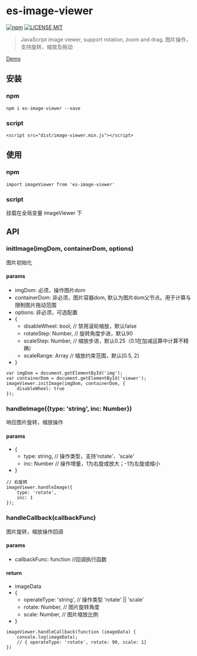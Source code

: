 # es-image-viewer
[![npm](https://img.shields.io/npm/v/es-image-viewer.svg)](https://www.npmjs.com/package/es-image-viewer) 
[![LICENSE MIT](https://img.shields.io/npm/l/es-image-viewer.svg)](https://www.npmjs.com/package/es-image-viewer) 
>JavaScript image viewer, support rotation, zoom and drag.
>图片操作，支持旋转，缩放及拖动

[Demo](http://htmlpreview.github.io/?https://github.com/hollton/image-viewer/blob/master/demo/index.html)

## 安装

### npm
```
npm i es-image-viewer --save
```

### script
```
<script src="dist/image-viewer.min.js"></script>
```

## 使用

### npm
```
import imageViewer from 'es-image-viewer'
```

### script
挂载在全局变量 imageViewer 下

## API

### initImage(imgDom, containerDom, options)
图片初始化

#### params
* imgDom: 必须，操作图片dom
* containerDom: 非必须，图片容器dom, 默认为图片dom父节点。用于计算与限制图片拖动范围
* options: 非必须，可选配置
* {
    - disableWheel: bool, // 禁用滚轮缩放，默认false
    - rotateStep: Number, // 旋转角度步进，默认90
    - scaleStep: Number, // 缩放步进，默认0.25（0.1在加减运算中计算不精确）
    - scaleRange: Array // 缩放约束范围，默认[0.5, 2]
* }

```
var imgDom = document.getElementById('img');
var containerDom = document.getElementById('viewer');
imageViewer.initImage(imgDom, containerDom, {
    disableWheel: true
});
```

### handleImage({type: 'string', inc: Number})
响应图片旋转，缩放操作

#### params
* {
    - type: string, // 操作类型，支持'rotate'、'scale'
    - inc: Number // 操作增量，1为右旋或放大；-1为左旋或缩小
* }

```
// 右旋转
imageViewer.handleImage({
    type: 'rotate',
    inc: 1
});
```

### handleCallback(callbackFunc)
图片旋转，缩放操作回调

#### params
* callbackFunc: function //回调执行函数

#### return
* imageData 
* {
    - operateType: 'string', // 操作类型 'rotate' || 'scale'
    - rotate: Number, // 图片旋转角度
    - scale: Number, // 图片缩放比例
* }

```
imageViewer.handleCallback(function (imageData) {
    console.log(imageData);
    // { operateType: 'rotate', rotate: 90, scale: 1}
})
```
